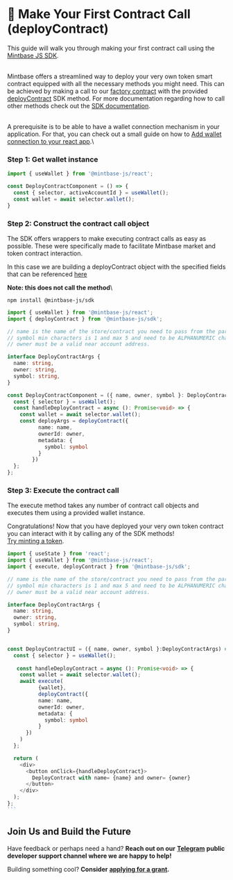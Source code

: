 # 📄 Make Your First Contract Call (deployContract)

This guide will walk you through making your first contract call using the [Mintbase JS SDK](../../mintbase-sdk-ref/packages/sdk/).&#x20;

\
Mintbase offers a streamlined way to deploy your very own token smart contract equipped with all the necessary methods you might need. This can be achieved by making a call to our [factory contract](../smart-contracts/) with the provided [deployContract](../../mintbase-sdk-ref/packages/sdk/src/deployContract/) SDK method. For more documentation regarding how to call other methods check out the [SDK documentation](../../mintbase-sdk-ref/packages/sdk/).

\
A prerequisite is to be able to have a wallet connection mechanism in your application. For that, you can check out a small guide on how to [Add wallet connection to your react app](add-wallet-connection-to-your-react-app.md).\


### Step 1: Get wallet instance

```typescript
import { useWallet } from '@mintbase-js/react';

const DeployContractComponent = () => {
  const { selector, activeAccountId } = useWallet();
  const wallet = await selector.wallet();
}

```

### Step 2: Construct the contract call object

The SDK offers wrappers to make executing contract calls as easy as possible. These were specifically made to facilitate Mintbase market and token contract interaction.

In this case we are building a deployContract object with the specified fields that can be referenced [here](../../mintbase-sdk-ref/packages/sdk/src/deployContract/)



**Note: this does not call the method**\


```
npm install @mintbase-js/sdk
```

```typescript
import { useWallet } from '@mintbase-js/react';
import { deployContract } from '@mintbase-js/sdk';

// name is the name of the store/contract you need to pass from the parent component.
// symbol min characters is 1 and max 5 and need to be ALPHANUMERIC characters.
// owner must be a valid near account address.

interface DeployContractArgs {
  name: string,
  owner: string,
  symbol: string,
}

const DeployContractComponent = ({ name, owner, symbol }: DeployContractArgs) => {
  const { selector } = useWallet();
  const handleDeployContract = async (): Promise<void> => {
    const wallet = await selector.wallet();
    const deployArgs = deployContract({
          name: name,
          ownerId: owner,
          metadata: {
            symbol: symbol
          }
        })
  };
};

```

### Step 3: Execute the contract call

The execute method takes any number of contract call objects and executes them using a provided wallet instance.&#x20;

Congratulations! Now that you have deployed your very own token contract you can interact with it by calling any of the SDK methods!\
[Try minting a token](upload-reference-material-to-arweave-and-mint.md).

````typescript
import { useState } from 'react';
import { useWallet } from '@mintbase-js/react';
import { execute, deployContract } from '@mintbase-js/sdk';

// name is the name of the store/contract you need to pass from the parent component.
// symbol min characters is 1 and max 5 and need to be ALPHANUMERIC characters.
// owner must be a valid near account address.

interface DeployContractArgs {
  name: string,
  owner: string,
  symbol: string,
}


const DeployContractUI = ({ name, owner, symbol }:DeployContractArgs) => {
  const { selector } = useWallet();
 
   const handleDeployContract = async (): Promise<void> => {
    const wallet = await selector.wallet();
    await execute(
          {wallet},
          deployContract({
          name: name,
          ownerId: owner,
          metadata: {
            symbol: symbol
          }
      })
    )
  };

  return (
    <div>
      <button onClick={handleDeployContract}>
        DeployContract with name= {name} and owner= {owner}
      </button>
    </div>
  );
};
```

````

## Join Us and Build the Future

Have feedback or perhaps need a hand? **Reach out on our** [**Telegram**](https://t.me/mintdev) **public developer support channel where we are happy to help!**

Building something cool? **Consider** [**applying for a grant**](https://github.com/Mintbase/Grants-Program)**.**
